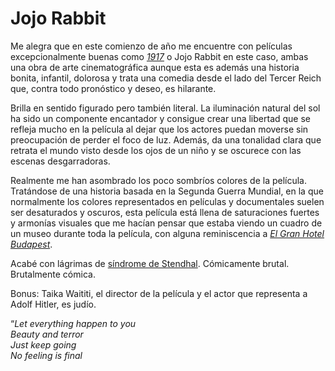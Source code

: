 # Jojo Rabbit

Me alegra que en este comienzo de año me encuentre con películas excepcionalmente buenas como [*1917*](https://www.google.es/url?sa=t&rct=j&q=&esrc=s&source=web&cd=1&ved=2ahUKEwjxuritwpnnAhWF3OAKHX1CBksQFjAAegQIBxAC&url=https%3A%2F%2Fwww.imdb.com%2Ftitle%2Ftt8579674%2F&usg=AOvVaw3lXfD-5udEbjH7mnXlFhY3) o Jojo Rabbit en este caso, ambas una obra de arte cinematográfica aunque esta es además una historia bonita, infantil, dolorosa y trata una comedia desde el lado del Tercer Reich que, contra todo pronóstico y deseo, es hilarante.

Brilla en sentido figurado pero también literal. La iluminación natural del sol ha sido un componente encantador y consigue crear una libertad que se refleja mucho en la película al dejar que los actores puedan moverse sin preocupación de perder el foco de luz. Además, da una tonalidad clara que retrata el mundo visto desde los ojos de un niño y se oscurece con las escenas desgarradoras.

Realmente me han asombrado los poco sombríos colores de la película. Tratándose de una historia basada en la Segunda Guerra Mundial, en la que normalmente los colores representados en películas y documentales suelen ser desaturados y oscuros, esta película está llena de saturaciones fuertes y armonías visuales que me hacían pensar que estaba viendo un cuadro de un museo durante toda la película, con alguna reminiscencia a [*El Gran Hotel Budapest*](https://www.google.es/url?sa=t&rct=j&q=&esrc=s&source=web&cd=31&ved=2ahUKEwjX1LqfwpnnAhUQnxQKHTe5BIIQoiQwHnoECBkQBw&url=https%3A%2F%2Fwww.imdb.com%2Ftitle%2Ftt2278388%2F&usg=AOvVaw1BLaSKUMq-xdiQerF2ID4u).

Acabé con lágrimas de [síndrome de Stendhal](https://es.wikipedia.org/wiki/S%C3%ADndrome_de_Stendhal). Cómicamente brutal. Brutalmente cómica.

Bonus: Taika Waititi, el director de la película y el actor que representa a Adolf Hitler, es judío.

“*Let everything happen to you*  
*Beauty and terror*  
*Just keep going*  
*No feeling is final*  